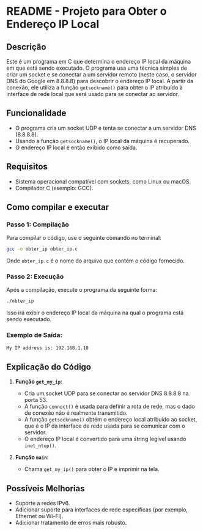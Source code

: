 # README - Projeto para Obter o Endereço IP Local

## Descrição

Este é um programa em C que determina o endereço IP local da máquina em que está sendo executado. O programa usa uma técnica simples de criar um socket e se conectar a um servidor remoto (neste caso, o servidor DNS do Google em 8.8.8.8) para descobrir o endereço IP local. A partir da conexão, ele utiliza a função `getsockname()` para obter o IP atribuído à interface de rede local que será usado para se conectar ao servidor.

## Funcionalidade

- O programa cria um socket UDP e tenta se conectar a um servidor DNS (8.8.8.8).
- Usando a função `getsockname()`, o IP local da máquina é recuperado.
- O endereço IP local é então exibido como saída.

## Requisitos

- Sistema operacional compatível com sockets, como Linux ou macOS.
- Compilador C (exemplo: GCC).

## Como compilar e executar

### Passo 1: Compilação

Para compilar o código, use o seguinte comando no terminal:

```bash
gcc -o obter_ip obter_ip.c
```

Onde `obter_ip.c` é o nome do arquivo que contém o código fornecido.

### Passo 2: Execução

Após a compilação, execute o programa da seguinte forma:

```bash
./obter_ip
```

Isso irá exibir o endereço IP local da máquina na qual o programa está sendo executado.

### Exemplo de Saída:

```bash
My IP address is: 192.168.1.10
```

## Explicação do Código

1. **Função `get_my_ip`**:
   - Cria um socket UDP para se conectar ao servidor DNS 8.8.8.8 na porta 53.
   - A função `connect()` é usada para definir a rota de rede, mas o dado de conexão não é realmente transmitido.
   - A função `getsockname()` obtém o endereço local atribuído ao socket, que é o IP da interface de rede usada para se comunicar com o servidor.
   - O endereço IP local é convertido para uma string legível usando `inet_ntop()`.

2. **Função `main`**:
   - Chama `get_my_ip()` para obter o IP e imprimir na tela.

## Possíveis Melhorias

- Suporte a redes IPv6.
- Adicionar suporte para interfaces de rede específicas (por exemplo, Ethernet ou Wi-Fi).
- Adicionar tratamento de erros mais robusto.